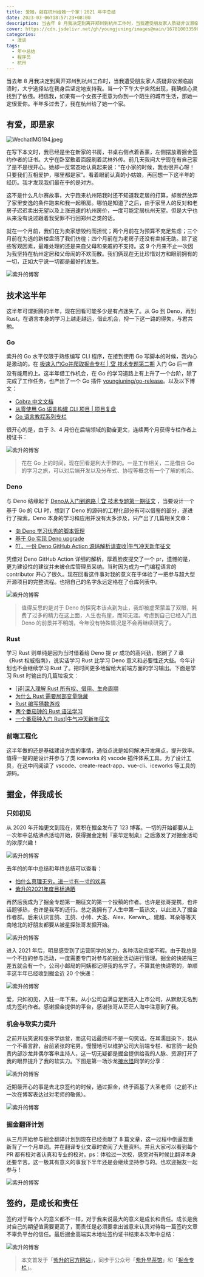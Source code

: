 ```yaml
---
title: 爱她，就在杭州给她一个家｜2021 年中总结
date: 2023-03-06T18:57:23+08:00
description: 当去年 8 月我决定到离开郑州到杭州工作时，当我遭受朋友家人质疑非议濒临崩溃时，大宁选择站在我身后坚定地支持我。当一个下午大宁突然出现，我确信心灵找到了依偎。相信我，如果有一个女孩子愿意为你到一个陌生的城市生活，那她一定很爱你。半年多过去了，我在杭州给了她一个家。
cover: https://cdn.jsdelivr.net/gh/youngjuning/images@main/1678100335964.png
categories:
  - 漫谈
tags:
  - 年中总结
  - 程序员
  - 杭州
---
```


当去年 8 月我决定到离开郑州到杭州工作时，当我遭受朋友家人质疑非议濒临崩溃时，大宁选择站在我身后坚定地支持我。当一个下午大宁突然出现，我确信心灵找到了依偎。相信我，如果有一个女孩子愿意为你到一个陌生的城市生活，那她一定很爱你。半年多过去了，我在杭州给了她一个家。

## 有爱，即是家

![WechatIMG194.jpeg](https://p9-juejin.byteimg.com/tos-cn-i-k3u1fbpfcp/34c2d6ecfbd542cab014e649637025f5~tplv-k3u1fbpfcp-watermark.image)

在写下本文时，我已经是坐在新家的书房，书桌右侧点着香薰，左侧摆放着掘金签约作者的证书。大宁在卧室敷着面膜刷着武林外传。前几天我问大宁现在有自己家了是不是很开心。她却一反常态地认真起来说：“在小家的时候，我也很开心呀！只要我们互相爱护，哪里都是家”。看着眼前认真的小姑娘，再回想一下这半年的经历。我才发现我们最在乎的是对方。

这不是什么凡尔赛故事，大宁跑来杭州陪我时还不知道我定居的打算，却断然放弃了家里安逸的条件跑来和我一起租房。哪怕是知道了之后，由于家里人的反对和老房子迟迟卖出无望以及上涨迅速的杭州房价，一度可能定居杭州无望。但是大宁也从来没有说过跟着我受罪不行回郑州之类的话。

就在一个月前，我们在为卖家想毁约而担忧；两个月前在为预算不充足焦虑；三个月前在为选的新楼盘鸽了我们彷徨；四个月前在为老房子还没有卖掉无助。除了这些客观因素，最难处理的还是来自父母和亲戚的不支持。这 9 个月来不止一次因为我坚持在杭州定居和父母闹的不欢而散。我们俩现在无比珍惜对方和眼前拥有的一切，正如大宁说一切都是最好的发生。


![紫升的博客](https://p1-juejin.byteimg.com/tos-cn-i-k3u1fbpfcp/63d1b9e2b4684598bca7a256b39cedb6~tplv-k3u1fbpfcp-watermark.image)

## 技术这半年

这半年可谓折腾的半年，现在回看可能多少是有点迷失了。从 Go 到 Deno，再到 Rust，在语言本身的学习上越走越远，借此机会，捋一下这一路的得失，与君共勉。

### Go

紫升的 Go 水平仅限于熟练编写 CLI 程序，在接到使用 Go 写脚本的时候，我内心是激动的。在 [极速入门Go并爬取掘金专栏 | 🏆 技术专题第二期](https://juejin.cn/post/6860522117423857678) 入门 Go 后一直没有能用的上。这半年借工作机会，在 Go 的学习道路上有上升了一个台阶，除了完成了工作任务，也产出了一个 Go 插件 [youngjuning/go-release](https://github.com/youngjuning/go-release)。以及以下博文：

- [Cobra 中文文档](https://juejin.cn/post/6924541628031959047)
- [从零使用 Go 语言构建 CLI 项目 | 项目复盘](https://juejin.cn/post/6940296964089053221)
- [Go 语言教程系列专栏](https://juejin.cn/column/6962102040684134436)

很开心的是，由于 3、4 月份在后端领域的勤奋更文，连续两个月获得专栏作者上榜证书：

![紫升的博客](https://p9-juejin.byteimg.com/tos-cn-i-k3u1fbpfcp/b41cd7c5614f495d9e67d72406e16997~tplv-k3u1fbpfcp-watermark.image)

> 花在 Go 上的时间，现在回看是利大于弊的。一是工作相关，二是借由 Go 的学习之旅，可以对后端开发以及分布式、协程等概念有一个了解的机会。

### Deno

与 Deno 结缘起于 [Deno从入门到跑路 | 🏆 技术专题第一期征文](https://juejin.cn/post/6854573220432248839) ，当要设计一个基于 Go 的 CLI 时，想到了 Deno 的源码的工程化部分有可以借鉴的部分，遂进行了探索。Deno 本身的学习和应用并没有太多涉及，只产出了几篇相关文章：

- [向 Deno 学习优秀的脚本管理](https://juejin.cn/post/6924465443704930318)
- [基于 Go 实现 Deno upgrade](https://juejin.cn/post/6925201316264443918)
- [叮，一份 Deno GitHub Action 源码解析请查收|牛气冲天新年征文](https://juejin.cn/post/6926899307735957511)

凭借对 Deno GitHub Action 详细的解析，厚着脸皮提交了一个 pr，遗憾的是，更为建设性的建议并未被仓库管理员采纳。当时因为成为一门编程语言的 contributor 开心了很久。现在回看这件事对我的意义在于体验了一把参与超大型开源项目的完整流程。也把自己的名字永远定格在了仓库列表中。

![紫升的博客](https://p1-juejin.byteimg.com/tos-cn-i-k3u1fbpfcp/0d9faf73715e475593d0729d4e813a7e~tplv-k3u1fbpfcp-watermark.image)

> 值得反思的是对于 Deno 的探究本该点到为止，我却被虚荣蒙盖了双眼，耗费了过多的精力在这上面，人生也有崖，而知无涯。考虑到自己已经入门且 Deno 的前景并不明朗，今年没有特殊情况是不会再继续研究了。

### Rust

学习 Rust 则单纯是因为当时借着给 Deno 提 pr 成功的高兴劲，怒刷了 7 章 《Rust 权威指南》，说实话学习 Rust 比学习 Deno 意义和必要性还大些。今年计划也不会继续学习 Rust 了。把时间更多地留给大前端方面的学习输出。下面是学习 Rust 时输出的几篇垃圾文：

- [[译]深入理解 Rust 所有权、借用、生命周期](https://juejin.cn/post/6937098861152305160)
- [为什么 Rust 需要局部变量隐藏](https://juejin.cn/post/6929666131082870797)
- [Rust 编写猜数游戏](https://juejin.cn/post/6929576263216529422)
- [两个番茄钟的 Rust 语法学习](https://juejin.cn/post/6929080722565267469)
- [一个番茄钟入门 Rust|牛气冲天新年征文](https://juejin.cn/post/6928656425090547726)

### 前端工程化

这半年做的还是基础建设方面的事情，通俗点说是如何解决开发痛点，提升效率。值得一提的是设计并参与了类 iceworks 的 vscode 插件体系工具。为了设计工具，在这中间阅读了 vscode、create-react-app、vue-cli、iceworks 等工具的源码。

## 掘金，伴我成长

### 只如初见

从 2020 年开始更文到现在，累积在掘金发布了 123 博客。一切的开始都要从上一次年中总结沸点活动开始，获得掘金定制『豪华定制桌』之后激发了对掘金活动的浓厚兴趣！

![紫升的博客](https://p6-juejin.byteimg.com/tos-cn-i-k3u1fbpfcp/4c0fe85200e945bfb869d7b897712aae~tplv-k3u1fbpfcp-watermark.image)

去年的的年中总结和年终总结可以查看：

- [怕什么真理无穷，进一寸有一寸的欢喜](https://juejin.cn/post/6850418121858088968)
- [紫升的2021年度目标通晒](https://juejin.cn/post/6930623622944358408#heading-0)

再然后我成为了掘金专题第一期征文的第一个投稿的作者。也许是张哥提携，也许话题够热，也许是我写的还行。总之我拥有了人生中第一篇热文，以此进入了掘金作者群。后来认识言鸽、王鸽、小帅、大圣、Alex、Kerwin_、建超、耳朵等等天南地北的好朋友都要从被星探张哥发掘开始。

![紫升的博客](https://p3-juejin.byteimg.com/tos-cn-i-k3u1fbpfcp/505f961ae0c54ee6afa06fdd6146de13~tplv-k3u1fbpfcp-zoom-1.image)

进入 2021 年后，明显感受到了运营同学的发力，各种活动应接不暇。由于我总是一个不拉的参与活动，一度需要专门对参与的掘金活动进行管理。掘金的快递隔三差五就会有一个，公司小邮局的阿姨都记得我的名字了。不算其他快递寄的，单顺丰这半年已经收到掘金近 20 个快递：

![紫升的博客](https://p9-juejin.byteimg.com/tos-cn-i-k3u1fbpfcp/8ff87ec15b274bb8ab5eda9d30d2e85d~tplv-k3u1fbpfcp-watermark.image)

爱，只如初见，入驻一年下来。从小公司自满自足到进入上市公司，从默默无名到成为签约作者。感谢掘金提供的平台，感谢张哥从茫茫人海中注意到了我。

### 机会与软实力提升

之前开玩笑说和张哥学运营，而这句话最终却不是一句笑话。在耳濡目染下，我从一个不善言辞，台前紧张的宅男。慢慢地可以维护公司大前端专栏、和言鸽一起负责内部沙龙并偶尔客串主持人，这一切无疑都是掘金提供给我的人脉、资源打开了我的眼界提升了我的软实力。下图是第一场沙龙[接水怪](https://juejin.cn/user/747323638163768)同学的分享：

![紫升的博客](https://p6-juejin.byteimg.com/tos-cn-i-k3u1fbpfcp/361db1efad154900aa2f10c81e5714c0~tplv-k3u1fbpfcp-watermark.image)

近期最开心的事是去北京签约的时候，通过掘金，终于面基了大圣老师（之前不止一次在博客表达过对老师的敬佩）。

![紫升的博客](https://p9-juejin.byteimg.com/tos-cn-i-k3u1fbpfcp/83274b59972349088daf61df11362b2d~tplv-k3u1fbpfcp-watermark.image)

### 掘金翻译计划

从三月开始参与掘金翻译计划到现在已经贡献了 8 篇文章，这一过程中倒逼我重新背了一个月单词。并在翻译专业文章时查阅了大量资料。并且大家可以看到每个 PR 都有校对者认真和专业的校对。ps：体验过一次校，感觉对有时候比翻译本身还要辛苦。这一极其有意义的事我下半年还是会继续坚持参与的。也欢迎掘友一起参与！

![紫升的博客](https://p3-juejin.byteimg.com/tos-cn-i-k3u1fbpfcp/a6d9f6ece6fd48a5af9f6a8c376a0085~tplv-k3u1fbpfcp-watermark.image)


## 签约，是成长和责任

签约对于每个人的意义都不一样，对于我来说最大的意义是成长和责任。成长是我对自己的期望值需要更高了，而责任是必须要拿出诚意来认真对待每一篇签约文章不辜负平台的信任。最后掘金高端实木地址签约证书结束本次年中总结：

![紫升的博客](https://p1-juejin.byteimg.com/tos-cn-i-k3u1fbpfcp/61a39d23f26e4c66950b8b4b2b0a54ba~tplv-k3u1fbpfcp-watermark.image)

> 本文首发于「[紫升的官方网站](https://youngjuning.js.org/)」，同步于公众号「[紫升早茶馆](https://cdn.jsdelivr.net/gh/youngjuning/images/20210418112129.jpeg)」和「[掘金专栏](https://juejin.cn/user/325111174662855)」。
